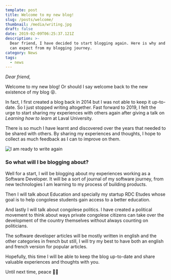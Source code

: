 ```yaml
---
template: post
title: Welcome to my new blog!
slug: /posts/welcome/
thumbnail: /media/writing.jpg
draft: false
date: 2019-02-09T06:25:37.121Z
description: >-
  Dear friend, I have decided to start blogging again. Here is why and what you
  can expect from my blogging journey.
category: News
tags:
  - news
---
```

_Dear friend,_

Welcome to my new blog! Or should I say welcome back to the new existence of my blog 😝. 

In fact, I first created a blog back in 2014 but I was not able to keep it up-to-date. So I just stopped writing altogether.
Fast forward to 2019, I felt the urge to start sharing my experiences with others again after giving a talk on _Learning how to learn_ at Laval University.

There is so much I have learnt and discovered over the years that needed to be shared with others.
By sharing my experiences and thoughts, I hope to collect as much feedback as I can to improve on them.

![I am ready to write again](/media/writing.jpg)

### So what will I be blogging about?

Well for a start, I will be blogging about my experiences working as a Software Developer. 
It will be a sort of journal of my software journey, from new technologies I am learning to my process of building products.

Then I will talk about Education and specially my startup RDC Etudes whose goal is to help congolese students gain access to a better education.

And lastly I will talk about congolese politics. I have created a political movement to think about ways private congolese citizens can take over the development of the country themselves without always counting on politicians.

The software developer articles will be mostly written in english and the other categories in french but still, I will try my best to have both an english and french version for popular articles.

Hopefully, this time I will be able to keep the blog up-to-date and share valuable experiences and thoughts with you.

Until next time, peace ✌🏾
